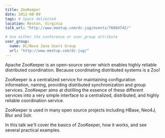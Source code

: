 ```yaml
---
title: ZooKeeper
date: 2012-08-09
tags: # Space delimited
location: Reston, Virginia
talk_url: "http://www.meetup.com/dc-jug/events/76004742/"

# Use either the conference or user_group attribute
user_group: 
  name: DC/Nova Java Users Group
  url: "http://www.meetup.com/dc-jug/"
---
```

Apache ZooKeeper is an open-source server which enables highly reliable distributed coordination. Because coordinating distributed systems is a Zoo!

ZooKeeper is a centralized service for maintaining configuration information, naming, providing distributed synchronization and group services. ZooKeeper aims at distilling the essence of these different services into a very simple interface to a centralized, distributed, and highly reliable coordination service.

ZooKeeper is used in many open source projects including HBase, Neo4J, Blur and Solr.

In this talk we'll cover the basics of ZooKeeper, how it works, and see several practical examples.